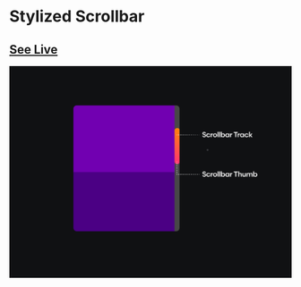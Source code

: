 # Stylized Scrollbar

## [See Live](https://codepen.io/hicoders/pen/LYdgOrj)

![Preview](preview.png)
